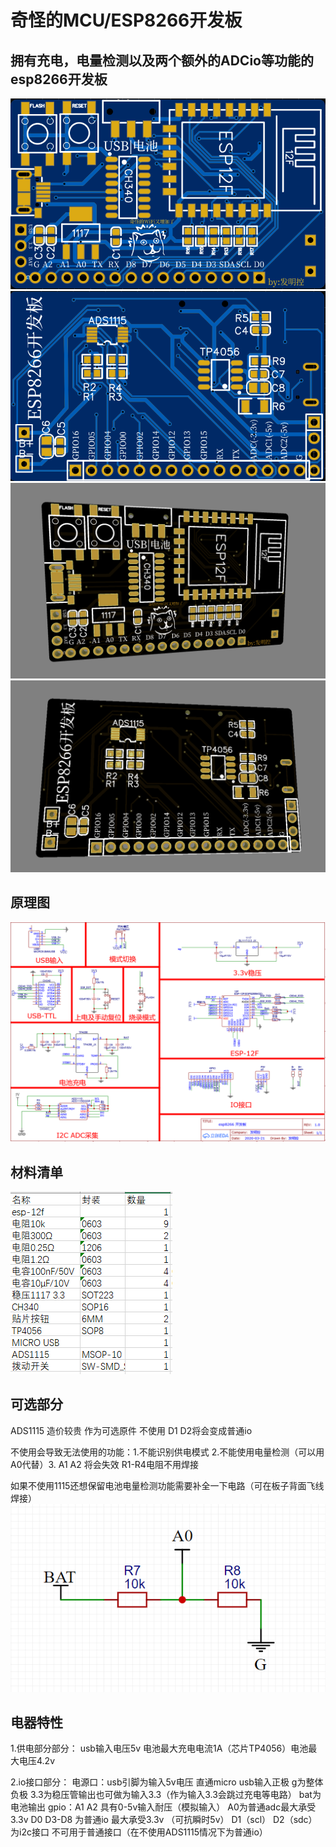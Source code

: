 # 奇怪的MCU/ESP8266开发板

## 拥有充电，电量检测以及两个额外的ADCio等功能的esp8266开发板

![image](https://github.com/bilibilifmk/odd_mcu/blob/master/img/pcb1.png) ![image](https://github.com/bilibilifmk/odd_mcu/blob/master/img/pcb2.png)
![image](https://github.com/bilibilifmk/odd_mcu/blob/master/img/pcb3.png) ![image](https://github.com/bilibilifmk/odd_mcu/blob/master/img/pcb4.png)



## 原理图
![image](https://github.com/bilibilifmk/odd_mcu/blob/master/img/ylt.png)

## 材料清单
![image](https://github.com/bilibilifmk/odd_mcu/blob/master/img/clqd.png)

## 可选部分
ADS1115 造价较贵 作为可选原件 不使用 D1 D2将会变成普通io

不使用会导致无法使用的功能：1.不能识别供电模式 2.不能使用电量检测（可以用A0代替）3. A1 A2 将会失效 R1-R4电阻不用焊接

如果不使用1115还想保留电池电量检测功能需要补全一下电路（可在板子背面飞线焊接）
![image](https://github.com/bilibilifmk/odd_mcu/blob/master/img/a0.png)

## 电器特性
1.供电部分部分：
usb输入电压5v 电池最大充电电流1A（芯片TP4056）电池最大电压4.2v

2.io接口部分：
电源口：usb引脚为输入5v电压 直通micro usb输入正极    g为整体负极  3.3为稳压管输出也可做为输入3.3（作为输入3.3会跳过充电等电路）   bat为电池输出
gpio：A1 A2 具有0-5v输入耐压（模拟输入）  A0为普通adc最大承受3.3v    D0 D3-D8 为普通io 最大承受3.3v （可抗瞬时5v）    D1（scl） D2（sdc） 为i2c接口 不可用于普通接口（在不使用ADS1115情况下为普通io）
